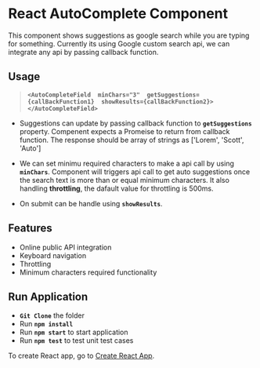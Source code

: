 # React AutoComplete Component

This component shows suggestions as google search while you are typing for something. Currently its using Google custom search api, we can integrate any api by passing callback function.

## Usage

>**`<AutoCompleteField 
    minChars="3" 
    getSuggestions={callBackFunction1} 
    showResults={callBackFunction2}>
</AutoCompleteField>`**

* Suggestions can update by passing callback function to **`getSuggestions`** property. Compenent expects a Promeise to return from callback function. The response should be array of strings as ['Lorem', 'Scott', 'Auto']

* We can set minimu required characters to make a api call by using **`minChars`**. Component will triggers api call to get auto suggestions once the search text is more than or equal minimum characters. It also handling **throttling**, the dafault value for throttling is 500ms.

* On submit can be handle using **`showResults`**.

## Features
* Online public API integration
* Keyboard navigation
* Throttling
* Minimum characters required functionality

## Run Application

* **`Git Clone`** the folder
* Run **`npm install`**
* Run **`npm start`** to start application
* Run **`npm test`** to test unit test cases

To create React app,  go to [Create React App](https://github.com/facebookincubator/create-react-app).